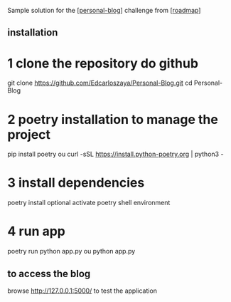 Sample solution for the [[personal-blog](https://roadmap.sh/)] challenge from [[roadmap](https://roadmap.sh/)]

## installation

# 1 clone the repository do github

git clone https://github.com/Edcarloszaya/Personal-Blog.git
cd Personal-Blog

# 2 poetry installation to manage the project
pip install poetry ou curl -sSL https://install.python-poetry.org | python3 -


# 3 install dependencies
poetry install
optional activate poetry shell environment

# 4 run app
poetry run python app.py ou python app.py

## to access the blog
browse http://127.0.0.1:5000/ to test the application
